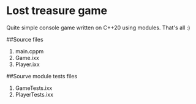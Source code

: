 # Lost treasure game

Quite simple console game written on C++20 using modules.
That's all :)

##Source files
1. main.cppm
2. Game.ixx
3. Player.ixx

##Sourve module tests files
1. GameTests.ixx
2. PlayerTests.ixx